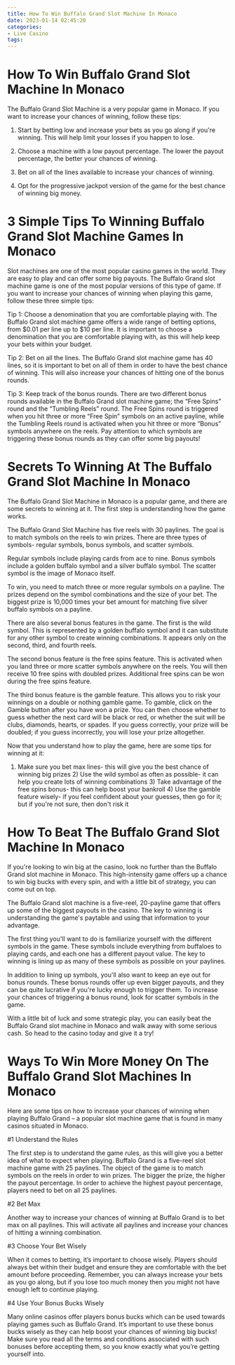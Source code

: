 ```yaml
---
title: How To Win Buffalo Grand Slot Machine In Monaco 
date: 2023-01-14 02:45:20
categories:
- Live Casino
tags:
---
```



# How To Win Buffalo Grand Slot Machine In Monaco 

The Buffalo Grand Slot Machine is a very popular game in Monaco. If you want to increase your chances of winning, follow these tips:

1. Start by betting low and increase your bets as you go along if you're winning. This will help limit your losses if you happen to lose.

2. Choose a machine with a low payout percentage. The lower the payout percentage, the better your chances of winning.

3. Bet on all of the lines available to increase your chances of winning.

4. Opt for the progressive jackpot version of the game for the best chance of winning big money.

#  3 Simple Tips To Winning Buffalo Grand Slot Machine Games In Monaco 

Slot machines are one of the most popular casino games in the world. They are easy to play and can offer some big payouts. The Buffalo Grand slot machine game is one of the most popular versions of this type of game. If you want to increase your chances of winning when playing this game, follow these three simple tips:

Tip 1: Choose a denomination that you are comfortable playing with. 
The Buffalo Grand slot machine game offers a wide range of betting options, from $0.01 per line up to $10 per line. It is important to choose a denomination that you are comfortable playing with, as this will help keep your bets within your budget.

Tip 2: Bet on all the lines. 
The Buffalo Grand slot machine game has 40 lines, so it is important to bet on all of them in order to have the best chance of winning. This will also increase your chances of hitting one of the bonus rounds.

Tip 3: Keep track of the bonus rounds. 
There are two different bonus rounds available in the Buffalo Grand slot machine game; the “Free Spins” round and the “Tumbling Reels” round. The Free Spins round is triggered when you hit three or more “Free Spin” symbols on an active payline, while the Tumbling Reels round is activated when you hit three or more “Bonus” symbols anywhere on the reels. Pay attention to which symbols are triggering these bonus rounds as they can offer some big payouts!

#  Secrets To Winning At The Buffalo Grand Slot Machine In Monaco 

The Buffalo Grand Slot Machine in Monaco is a popular game, and there are some secrets to winning at it. The first step is understanding how the game works.

The Buffalo Grand Slot Machine has five reels with 30 paylines. The goal is to match symbols on the reels to win prizes. There are three types of symbols- regular symbols, bonus symbols, and scatter symbols.

Regular symbols include playing cards from ace to nine. Bonus symbols include a golden buffalo symbol and a silver buffalo symbol. The scatter symbol is the image of Monaco itself.

To win, you need to match three or more regular symbols on a payline. The prizes depend on the symbol combinations and the size of your bet. The biggest prize is 10,000 times your bet amount for matching five silver buffalo symbols on a payline.

There are also several bonus features in the game. The first is the wild symbol. This is represented by a golden buffalo symbol and it can substitute for any other symbol to create winning combinations. It appears only on the second, third, and fourth reels.

The second bonus feature is the free spins feature. This is activated when you land three or more scatter symbols anywhere on the reels. You will then receive 10 free spins with doubled prizes. Additional free spins can be won during the free spins feature.

The third bonus feature is the gamble feature. This allows you to risk your winnings on a double or nothing gamble game. To gamble, click on the Gamble button after you have won a prize. You can then choose whether to guess whether the next card will be black or red, or whether the suit will be clubs, diamonds, hearts, or spades. If you guess correctly, your prize will be doubled; if you guess incorrectly, you will lose your prize altogether.

Now that you understand how to play the game, here are some tips for winning at it:
1) Make sure you bet max lines- this will give you the best chance of winning big prizes 2) Use the wild symbol as often as possible- it can help you create lots of winning combinations 3) Take advantage of the free spins bonus- this can help boost your bankroll 4) Use the gamble feature wisely- if you feel confident about your guesses, then go for it; but if you're not sure, then don't risk it

#  How To Beat The Buffalo Grand Slot Machine In Monaco 

If you're looking to win big at the casino, look no further than the Buffalo Grand slot machine in Monaco. This high-intensity game offers up a chance to win big bucks with every spin, and with a little bit of strategy, you can come out on top.

The Buffalo Grand slot machine is a five-reel, 20-payline game that offers up some of the biggest payouts in the casino. The key to winning is understanding the game's paytable and using that information to your advantage.

The first thing you'll want to do is familiarize yourself with the different symbols in the game. These symbols include everything from buffaloes to playing cards, and each one has a different payout value. The key to winning is lining up as many of these symbols as possible on your paylines.

In addition to lining up symbols, you'll also want to keep an eye out for bonus rounds. These bonus rounds offer up even bigger payouts, and they can be quite lucrative if you're lucky enough to trigger them. To increase your chances of triggering a bonus round, look for scatter symbols in the game.

With a little bit of luck and some strategic play, you can easily beat the Buffalo Grand slot machine in Monaco and walk away with some serious cash. So head to the casino today and give it a try!

#  Ways To Win More Money On The Buffalo Grand Slot Machines In Monaco

Here are some tips on how to increase your chances of winning when playing Buffalo Grand – a popular slot machine game that is found in many casinos situated in Monaco.

#1 Understand the Rules

The first step is to understand the game rules, as this will give you a better idea of what to expect when playing. Buffalo Grand is a five-reel slot machine game with 25 paylines. The object of the game is to match symbols on the reels in order to win prizes. The bigger the prize, the higher the payout percentage. In order to achieve the highest payout percentage, players need to bet on all 25 paylines.

#2 Bet Max

Another way to increase your chances of winning at Buffalo Grand is to bet max on all paylines. This will activate all paylines and increase your chances of hitting a winning combination.

#3 Choose Your Bet Wisely

When it comes to betting, it’s important to choose wisely. Players should always bet within their budget and ensure they are comfortable with the bet amount before proceeding. Remember, you can always increase your bets as you go along, but if you lose too much money then you might not have enough left to continue playing.

#4 Use Your Bonus Bucks Wisely

Many online casinos offer players bonus bucks which can be used towards playing games such as Buffalo Grand. It’s important to use these bonus bucks wisely as they can help boost your chances of winning big bucks! Make sure you read all the terms and conditions associated with such bonuses before accepting them, so you know exactly what you’re getting yourself into.








